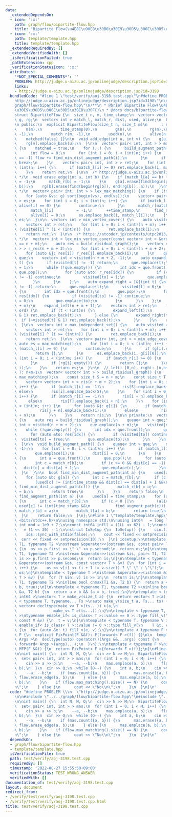 ```yaml
---
data:
  _extendedDependsOn:
  - icon: ':x:'
    path: graph/flow/bipartite-flow.hpp
    title: "Bipartite Flow(\u4E8C\u90E8\u30B0\u30E9\u30D5\u306E\u30D5\u30ED\u30FC)"
  - icon: ':x:'
    path: template/template.hpp
    title: template/template.hpp
  _extendedRequiredBy: []
  _extendedVerifiedWith: []
  _isVerificationFailed: true
  _pathExtension: cpp
  _verificationStatusIcon: ':x:'
  attributes:
    '*NOT_SPECIAL_COMMENTS*': ''
    PROBLEM: http://judge.u-aizu.ac.jp/onlinejudge/description.jsp?id=3198
    links:
    - http://judge.u-aizu.ac.jp/onlinejudge/description.jsp?id=3198
  bundledCode: "#line 1 \"test/verify/aoj-3198.test.cpp\"\n#define PROBLEM \\\n  \"\
    http://judge.u-aizu.ac.jp/onlinejudge/description.jsp?id=3198\"\n\n#line 1 \"\
    graph/flow/bipartite-flow.hpp\"\n/**\n * @brief Bipartite Flow(\u4E8C\u90E8\u30B0\
    \u30E9\u30D5\u306E\u30D5\u30ED\u30FC)\n * @docs docs/bipartite-flow.md\n */\n\
    struct BipartiteFlow {\n  size_t n, m, time_stamp;\n  vector< vector< int > >\
    \ g, rg;\n  vector< int > match_l, match_r, dist, used, alive;\n  bool matched;\n\
    \n public:\n  explicit BipartiteFlow(size_t n, size_t m)\n      : n(n),\n    \
    \    m(m),\n        time_stamp(0),\n        g(n),\n        rg(m),\n        match_l(n,\
    \ -1),\n        match_r(m, -1),\n        used(n),\n        alive(n, 1),\n    \
    \    matched(false) {}\n\n  void add_edge(int u, int v) {\n    g[u].push_back(v);\n\
    \    rg[v].emplace_back(u);\n  }\n\n  vector< pair< int, int > > max_matching()\
    \ {\n    matched = true;\n    for (;;) {\n      build_augment_path();\n      ++time_stamp;\n\
    \      int flow = 0;\n      for (int i = 0; i < (int)n; i++) {\n        if (match_l[i]\
    \ == -1) flow += find_min_dist_augment_path(i);\n      }\n      if (flow == 0)\
    \ break;\n    }\n    vector< pair< int, int > > ret;\n    for (int i = 0; i <\
    \ (int)n; i++) {\n      if (match_l[i] >= 0) ret.emplace_back(i, match_l[i]);\n\
    \    }\n    return ret;\n  }\n\n  /* http://judge.u-aizu.ac.jp/onlinejudge/description.jsp?id=3198\
    \ */\n  void erase_edge(int a, int b) {\n    if (match_l[a] == b) {\n      match_l[a]\
    \ = -1;\n      match_r[b] = -1;\n    }\n    g[a].erase(find(begin(g[a]), end(g[a]),\
    \ b));\n    rg[b].erase(find(begin(rg[b]), end(rg[b]), a));\n  }\n\n  /* http://judge.u-aizu.ac.jp/onlinejudge/description.jsp?id=0334\
    \ */\n  vector< pair< int, int > > lex_max_matching() {\n    if (!matched) max_matching();\n\
    \    for (auto &vs: g) sort(begin(vs), end(vs));\n    vector< pair< int, int >\
    \ > es;\n    for (int i = 0; i < (int)n; i++) {\n      if (match_l[i] == -1 ||\
    \ alive[i] == 0) {\n        continue;\n      }\n      match_r[match_l[i]] = -1;\n\
    \      match_l[i]          = -1;\n      ++time_stamp;\n      find_augment_path(i);\n\
    \      alive[i] = 0;\n      es.emplace_back(i, match_l[i]);\n    }\n    return\
    \ es;\n  }\n\n  vector< int > min_vertex_cover() {\n    auto visited = find_residual_path();\n\
    \    vector< int > ret;\n    for (int i = 0; i < (int)(n + m); i++) {\n      if\
    \ (visited[i] ^ (i < (int)n)) {\n        ret.emplace_back(i);\n      }\n    }\n\
    \    return ret;\n  }\n\n  /* https://atcoder.jp/contests/utpc2013/tasks/utpc2013_11\
    \ */\n  vector< int > lex_min_vertex_cover(const vector< int > &ord) {\n    assert(ord.size()\
    \ == n + m);\n    auto res = build_risidual_graph();\n    vector< vector< int\
    \ > > r_res(n + m + 2);\n    for (int i = 0; i < (int)(n + m + 2); i++) {\n  \
    \    for (auto &j: res[i]) r_res[j].emplace_back(i);\n    }\n    queue< int >\
    \ que;\n    vector< int > visited(n + m + 2, -1);\n    auto expand_left = [&](int\
    \ t) {\n      if (visited[t] != -1) return;\n      que.emplace(t);\n      visited[t]\
    \ = 1;\n      while (!que.empty()) {\n        int idx = que.front();\n       \
    \ que.pop();\n        for (auto &to: r_res[idx]) {\n          if (visited[to]\
    \ != -1) continue;\n          visited[to] = 1;\n          que.emplace(to);\n \
    \       }\n      }\n    };\n    auto expand_right = [&](int t) {\n      if (visited[t]\
    \ != -1) return;\n      que.emplace(t);\n      visited[t] = 0;\n      while (!que.empty())\
    \ {\n        int idx = que.front();\n        que.pop();\n        for (auto &to:\
    \ res[idx]) {\n          if (visited[to] != -1) continue;\n          visited[to]\
    \ = 0;\n          que.emplace(to);\n        }\n      }\n    };\n    expand_right(n\
    \ + m);\n    expand_left(n + m + 1);\n    vector< int > ret;\n    for (auto &t:\
    \ ord) {\n      if (t < (int)n) {\n        expand_left(t);\n        if (visited[t]\
    \ & 1) ret.emplace_back(t);\n      } else {\n        expand_right(t);\n      \
    \  if (~visited[t] & 1) ret.emplace_back(t);\n      }\n    }\n    return ret;\n\
    \  }\n\n  vector< int > max_independent_set() {\n    auto visited = find_residual_path();\n\
    \    vector< int > ret;\n    for (int i = 0; i < (int)(n + m); i++) {\n      if\
    \ (visited[i] ^ (i >= (int)n)) {\n        ret.emplace_back(i);\n      }\n    }\n\
    \    return ret;\n  }\n\n  vector< pair< int, int > > min_edge_cover() {\n   \
    \ auto es = max_matching();\n    for (int i = 0; i < (int)n; i++) {\n      if\
    \ (match_l[i] >= 0) {\n        continue;\n      }\n      if (g[i].empty()) {\n\
    \        return {};\n      }\n      es.emplace_back(i, g[i][0]);\n    }\n    for\
    \ (int i = 0; i < (int)m; i++) {\n      if (match_r[i] >= 0) {\n        continue;\n\
    \      }\n      if (rg[i].empty()) {\n        return {};\n      }\n      es.emplace_back(rg[i][0],\
    \ i);\n    }\n    return es;\n  }\n\n  // left: [0,n), right: [n,n+m), S: n+m,\
    \ T: n+m+1\n  vector< vector< int > > build_risidual_graph() {\n    if (!matched)\
    \ max_matching();\n    const size_t S = n + m;\n    const size_t T = n + m + 1;\n\
    \    vector< vector< int > > ris(n + m + 2);\n    for (int i = 0; i < (int)n;\
    \ i++) {\n      if (match_l[i] == -1)\n        ris[S].emplace_back(i);\n     \
    \ else\n        ris[i].emplace_back(S);\n    }\n    for (int i = 0; i < (int)m;\
    \ i++) {\n      if (match_r[i] == -1)\n        ris[i + n].emplace_back(T);\n \
    \     else\n        ris[T].emplace_back(i + n);\n    }\n    for (int i = 0; i\
    \ < (int)n; i++) {\n      for (auto &j: g[i]) {\n        if (match_l[i] == j)\n\
    \          ris[j + n].emplace_back(i);\n        else\n          ris[i].emplace_back(j\
    \ + n);\n      }\n    }\n    return ris;\n  }\n\n private:\n  vector< int > find_residual_path()\
    \ {\n    auto res = build_risidual_graph();\n    queue< int > que;\n    vector<\
    \ int > visited(n + m + 2);\n    que.emplace(n + m);\n    visited[n + m] = true;\n\
    \    while (!que.empty()) {\n      int idx = que.front();\n      que.pop();\n\
    \      for (auto &to: res[idx]) {\n        if (visited[to]) continue;\n      \
    \  visited[to] = true;\n        que.emplace(to);\n      }\n    }\n    return visited;\n\
    \  }\n\n  void build_augment_path() {\n    queue< int > que;\n    dist.assign(g.size(),\
    \ -1);\n    for (int i = 0; i < (int)n; i++) {\n      if (match_l[i] == -1) {\n\
    \        que.emplace(i);\n        dist[i] = 0;\n      }\n    }\n    while (!que.empty())\
    \ {\n      int a = que.front();\n      que.pop();\n      for (auto &b: g[a]) {\n\
    \        int c = match_r[b];\n        if (c >= 0 && dist[c] == -1) {\n       \
    \   dist[c] = dist[a] + 1;\n          que.emplace(c);\n        }\n      }\n  \
    \  }\n  }\n\n  bool find_min_dist_augment_path(int a) {\n    used[a] = time_stamp;\n\
    \    for (auto &b: g[a]) {\n      int c = match_r[b];\n      if (c < 0 ||\n  \
    \        (used[c] != (int)time_stamp && dist[c] == dist[a] + 1 &&\n          \
    \ find_min_dist_augment_path(c))) {\n        match_r[b] = a;\n        match_l[a]\
    \ = b;\n        return true;\n      }\n    }\n    return false;\n  }\n\n  bool\
    \ find_augment_path(int a) {\n    used[a] = time_stamp;\n    for (auto &b: g[a])\
    \ {\n      int c = match_r[b];\n      if (c < 0 ||\n          (alive[c] == 1 &&\
    \ used[c] != (int)time_stamp &&\n           find_augment_path(c))) {\n       \
    \ match_r[b] = a;\n        match_l[a] = b;\n        return true;\n      }\n  \
    \  }\n    return false;\n  }\n};\n#line 1 \"template/template.hpp\"\n#include\
    \ <bits/stdc++.h>\n\nusing namespace std;\n\nusing int64   = long long;\nconst\
    \ int mod = 1e9 + 7;\n\nconst int64 infll = (1LL << 62) - 1;\nconst int inf  \
    \   = (1 << 30) - 1;\n\nstruct IoSetup {\n  IoSetup() {\n    cin.tie(nullptr);\n\
    \    ios::sync_with_stdio(false);\n    cout << fixed << setprecision(10);\n  \
    \  cerr << fixed << setprecision(10);\n  }\n} iosetup;\n\ntemplate < typename\
    \ T1, typename T2 >\nostream &operator<<(ostream &os, const pair< T1, T2 > &p)\
    \ {\n  os << p.first << \" \" << p.second;\n  return os;\n}\n\ntemplate < typename\
    \ T1, typename T2 >\nistream &operator>>(istream &is, pair< T1, T2 > &p) {\n \
    \ is >> p.first >> p.second;\n  return is;\n}\n\ntemplate < typename T >\nostream\
    \ &operator<<(ostream &os, const vector< T > &v) {\n  for (int i = 0; i < (int)v.size();\
    \ i++) {\n    os << v[i] << (i + 1 != v.size() ? \" \" : \"\");\n  }\n  return\
    \ os;\n}\n\ntemplate < typename T >\nistream &operator>>(istream &is, vector<\
    \ T > &v) {\n  for (T &in: v) is >> in;\n  return is;\n}\n\ntemplate < typename\
    \ T1, typename T2 >\ninline bool chmax(T1 &a, T2 b) {\n  return a < b && (a =\
    \ b, true);\n}\n\ntemplate < typename T1, typename T2 >\ninline bool chmin(T1\
    \ &a, T2 b) {\n  return a > b && (a = b, true);\n}\n\ntemplate < typename T =\
    \ int64 >\nvector< T > make_v(size_t a) {\n  return vector< T >(a);\n}\n\ntemplate\
    \ < typename T, typename... Ts >\nauto make_v(size_t a, Ts... ts) {\n  return\
    \ vector< decltype(make_v< T >(ts...)) >(a,\n                                \
    \                make_v< T >(ts...));\n}\n\ntemplate < typename T, typename V\
    \ >\ntypename enable_if< is_class< T >::value == 0 >::type fill_v(\n    T &t,\
    \ const V &v) {\n  t = v;\n}\n\ntemplate < typename T, typename V >\ntypename\
    \ enable_if< is_class< T >::value != 0 >::type fill_v(\n    T &t, const V &v)\
    \ {\n  for (auto &e: t) fill_v(e, v);\n}\n\ntemplate < typename F >\nstruct FixPoint:\
    \ F {\n  explicit FixPoint(F &&f): F(forward< F >(f)) {}\n\n  template < typename...\
    \ Args >\n  decltype(auto) operator()(Args &&...args) const {\n    return F::operator()(*this,\
    \ forward< Args >(args)...);\n  }\n};\n\ntemplate < typename F >\ninline decltype(auto)\
    \ MFP(F &&f) {\n  return FixPoint< F >{forward< F >(f)};\n}\n#line 6 \"test/verify/aoj-3198.test.cpp\"\
    \n\nint main() {\n  int N, M, Q;\n  cin >> N >> M;\n  BipartiteFlow flow(N, N);\n\
    \  set< pair< int, int > > mas;\n  for (int i = 0; i < M; i++) {\n    int a, b;\n\
    \    cin >> a >> b;\n    --a, --b;\n    mas.emplace(a, b);\n    flow.add_edge(a,\
    \ b);\n  }\n  cin >> Q;\n  while (Q--) {\n    int a, b;\n    cin >> a >> b;\n\
    \    --a, --b;\n    if (mas.count({a, b})) {\n      mas.erase({a, b});\n     \
    \ flow.erase_edge(a, b);\n    } else {\n      mas.emplace(a, b);\n      flow.add_edge(a,\
    \ b);\n    }\n    if (flow.max_matching().size() == N) {\n      cout << \"Yes\\\
    n\";\n    } else {\n      cout << \"No\\n\";\n    }\n  }\n}\n"
  code: "#define PROBLEM \\\n  \"http://judge.u-aizu.ac.jp/onlinejudge/description.jsp?id=3198\"\
    \n\n#include \"../../graph/flow/bipartite-flow.hpp\"\n#include \"../../template/template.hpp\"\
    \n\nint main() {\n  int N, M, Q;\n  cin >> N >> M;\n  BipartiteFlow flow(N, N);\n\
    \  set< pair< int, int > > mas;\n  for (int i = 0; i < M; i++) {\n    int a, b;\n\
    \    cin >> a >> b;\n    --a, --b;\n    mas.emplace(a, b);\n    flow.add_edge(a,\
    \ b);\n  }\n  cin >> Q;\n  while (Q--) {\n    int a, b;\n    cin >> a >> b;\n\
    \    --a, --b;\n    if (mas.count({a, b})) {\n      mas.erase({a, b});\n     \
    \ flow.erase_edge(a, b);\n    } else {\n      mas.emplace(a, b);\n      flow.add_edge(a,\
    \ b);\n    }\n    if (flow.max_matching().size() == N) {\n      cout << \"Yes\\\
    n\";\n    } else {\n      cout << \"No\\n\";\n    }\n  }\n}\n"
  dependsOn:
  - graph/flow/bipartite-flow.hpp
  - template/template.hpp
  isVerificationFile: true
  path: test/verify/aoj-3198.test.cpp
  requiredBy: []
  timestamp: '2022-08-27 15:55:50+09:00'
  verificationStatus: TEST_WRONG_ANSWER
  verifiedWith: []
documentation_of: test/verify/aoj-3198.test.cpp
layout: document
redirect_from:
- /verify/test/verify/aoj-3198.test.cpp
- /verify/test/verify/aoj-3198.test.cpp.html
title: test/verify/aoj-3198.test.cpp
---
```

